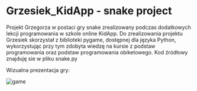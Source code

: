 # Grzesiek_KidApp - snake project
Projekt Grzegorza w postaci gry snake zrealizowany podczas dodatkowych lekcji programowania w szkole online KidApp.
Do zrealizowania projektu Grzesiek skorzystał z biblioteki pygame, dostępnej dla języka Python, wykorzystując przy tym zdobyta wiedzę na kursie z podstaw programowania oraz podstaw programowania obiketowego.
Kod źródłowy znajduję sie w pliku snake.py

Wizualna prezentacja gry:

![game](https://user-images.githubusercontent.com/104147756/171232972-f426a2a1-511d-44e9-bf1a-2d01a59acc31.gif)

